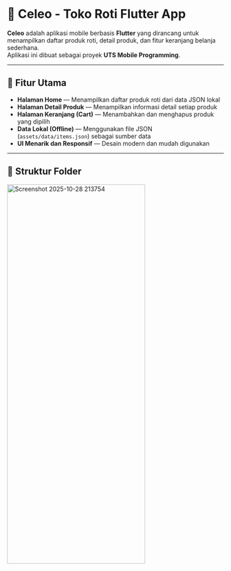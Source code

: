 # 🍰 Celeo - Toko Roti Flutter App

**Celeo** adalah aplikasi mobile berbasis **Flutter** yang dirancang untuk menampilkan daftar produk roti, detail produk, dan fitur keranjang belanja sederhana.  
Aplikasi ini dibuat sebagai proyek **UTS Mobile Programming**.

---

## 🚀 Fitur Utama

-  **Halaman Home** — Menampilkan daftar produk roti dari data JSON lokal  
-  **Halaman Detail Produk** — Menampilkan informasi detail setiap produk  
-  **Halaman Keranjang (Cart)** — Menambahkan dan menghapus produk yang dipilih  
-  **Data Lokal (Offline)** — Menggunakan file JSON (`assets/data/items.json`) sebagai sumber data  
-  **UI Menarik dan Responsif** — Desain modern dan mudah digunakan  

---

## 🧱 Struktur Folder
<img width="321" height="883" alt="Screenshot 2025-10-28 213754" src="https://github.com/user-attachments/assets/2aa721da-0201-4c4f-8956-fe302d5a8246" />

